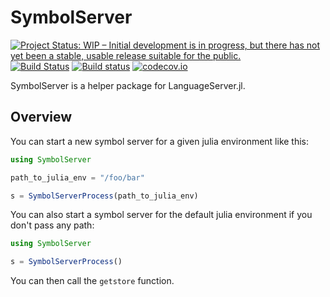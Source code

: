 # SymbolServer

[![Project Status: WIP – Initial development is in progress, but there has not yet been a stable, usable release suitable for the public.](https://www.repostatus.org/badges/latest/wip.svg)](https://www.repostatus.org/#wip)
[![Build Status](https://travis-ci.org/julia-vscode/SymbolServer.jl.svg?branch=master)](https://travis-ci.org/julia-vscode/SymbolServer.jl)
[![Build status](https://ci.appveyor.com/api/projects/status/w8e8hru20r5f5ra2/branch/master?svg=true)](https://ci.appveyor.com/project/julia-vscode/symbolserver-jl/branch/master)
[![codecov.io](http://codecov.io/github/julia-vscode/SymbolServer.jl/coverage.svg?branch=master)](http://codecov.io/github/julia-vscode/SymbolServer.jl?branch=master)

SymbolServer is a helper package for LanguageServer.jl.

## Overview

You can start a new symbol server for a given julia environment like this:

````julia
using SymbolServer

path_to_julia_env = "/foo/bar"

s = SymbolServerProcess(path_to_julia_env)
````

You can also start a symbol server for the default julia environment if you don't pass any path:

````julia
using SymbolServer

s = SymbolServerProcess()
````

You can then call the ``getstore`` function.
